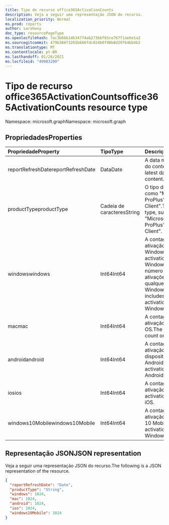 ```yaml
---
title: Tipo de recurso office365ActivationCounts
description: Veja a seguir uma representação JSON do recurso.
localization_priority: Normal
ms.prod: reports
author: sarahwxy
doc_type: resourcePageType
ms.openlocfilehash: 7ac3b6bb14b347f4ab273bbf65ce767f1ae6e1a2
ms.sourcegitcommit: 479b366f3265b666fdc024b0f90b8d29764bb4b2
ms.translationtype: MT
ms.contentlocale: pt-BR
ms.lasthandoff: 01/26/2021
ms.locfileid: "49983200"
---
```

# <a name="office365activationcounts-resource-type"></a><span data-ttu-id="d649a-103">Tipo de recurso office365ActivationCounts</span><span class="sxs-lookup"><span data-stu-id="d649a-103">office365ActivationCounts resource type</span></span>

<span data-ttu-id="d649a-104">Namespace: microsoft.graph</span><span class="sxs-lookup"><span data-stu-id="d649a-104">Namespace: microsoft.graph</span></span>

## <a name="properties"></a><span data-ttu-id="d649a-105">Propriedades</span><span class="sxs-lookup"><span data-stu-id="d649a-105">Properties</span></span>

| <span data-ttu-id="d649a-106">Propriedade</span><span class="sxs-lookup"><span data-stu-id="d649a-106">Property</span></span>          | <span data-ttu-id="d649a-107">Tipo</span><span class="sxs-lookup"><span data-stu-id="d649a-107">Type</span></span>   | <span data-ttu-id="d649a-108">Descrição</span><span class="sxs-lookup"><span data-stu-id="d649a-108">Description</span></span>                              |
| :---------------- | :----- | ---------------------------------------- |
| <span data-ttu-id="d649a-109">reportRefreshDate</span><span class="sxs-lookup"><span data-stu-id="d649a-109">reportRefreshDate</span></span> | <span data-ttu-id="d649a-110">Data</span><span class="sxs-lookup"><span data-stu-id="d649a-110">Date</span></span>   | <span data-ttu-id="d649a-111">A data mais recente do conteúdo.</span><span class="sxs-lookup"><span data-stu-id="d649a-111">The latest date of the content.</span></span>          |
| <span data-ttu-id="d649a-112">productType</span><span class="sxs-lookup"><span data-stu-id="d649a-112">productType</span></span>       | <span data-ttu-id="d649a-113">Cadeia de caracteres</span><span class="sxs-lookup"><span data-stu-id="d649a-113">String</span></span> | <span data-ttu-id="d649a-114">O tipo de produto, como "Microsoft 365 ProPlus" ou "Project Client".</span><span class="sxs-lookup"><span data-stu-id="d649a-114">The product type, such as "Microsoft 365 ProPlus" or "Project Client".</span></span> |
| <span data-ttu-id="d649a-115">windows</span><span class="sxs-lookup"><span data-stu-id="d649a-115">windows</span></span>           | <span data-ttu-id="d649a-116">Int64</span><span class="sxs-lookup"><span data-stu-id="d649a-116">Int64</span></span>  | <span data-ttu-id="d649a-117">A contagem de ativação no Windows.</span><span class="sxs-lookup"><span data-stu-id="d649a-117">The activation count on Windows.</span></span> <span data-ttu-id="d649a-118">Esse número inclui todas as ativações em qualquer computador Windows.</span><span class="sxs-lookup"><span data-stu-id="d649a-118">This number includes every activation on any Windows computer.</span></span> |
| <span data-ttu-id="d649a-119">mac</span><span class="sxs-lookup"><span data-stu-id="d649a-119">mac</span></span>               | <span data-ttu-id="d649a-120">Int64</span><span class="sxs-lookup"><span data-stu-id="d649a-120">Int64</span></span>  | <span data-ttu-id="d649a-121">A contagem de ativação no Mac OS.</span><span class="sxs-lookup"><span data-stu-id="d649a-121">The activation count on Mac OS.</span></span>          |
| <span data-ttu-id="d649a-122">android</span><span class="sxs-lookup"><span data-stu-id="d649a-122">android</span></span>           | <span data-ttu-id="d649a-123">Int64</span><span class="sxs-lookup"><span data-stu-id="d649a-123">Int64</span></span>  | <span data-ttu-id="d649a-124">A contagem de ativação em um dispositivo Android.</span><span class="sxs-lookup"><span data-stu-id="d649a-124">The activation count on an Android device.</span></span>  |
| <span data-ttu-id="d649a-125">ios</span><span class="sxs-lookup"><span data-stu-id="d649a-125">ios</span></span>               | <span data-ttu-id="d649a-126">Int64</span><span class="sxs-lookup"><span data-stu-id="d649a-126">Int64</span></span>  | <span data-ttu-id="d649a-127">A contagem de ativação no iOS.</span><span class="sxs-lookup"><span data-stu-id="d649a-127">The activation count on iOS.</span></span>             |
| <span data-ttu-id="d649a-128">windows10Mobile</span><span class="sxs-lookup"><span data-stu-id="d649a-128">windows10Mobile</span></span>   | <span data-ttu-id="d649a-129">Int64</span><span class="sxs-lookup"><span data-stu-id="d649a-129">Int64</span></span>  | <span data-ttu-id="d649a-130">A contagem de ativação no Windows 10 Mobile.</span><span class="sxs-lookup"><span data-stu-id="d649a-130">The activation count on Windows 10 mobile.</span></span> |

## <a name="json-representation"></a><span data-ttu-id="d649a-131">Representação JSON</span><span class="sxs-lookup"><span data-stu-id="d649a-131">JSON representation</span></span>

<span data-ttu-id="d649a-132">Veja a seguir uma representação JSON do recurso.</span><span class="sxs-lookup"><span data-stu-id="d649a-132">The following is a JSON representation of the resource.</span></span>

<!-- {
  "blockType": "resource",
  "@odata.type": "microsoft.graph.office365ActivationCounts"
} -->

```json
{
  "reportRefreshDate": "Date", 
  "productType": "String", 
  "windows": 1024, 
  "mac": 1024, 
  "android": 1024, 
  "ios": 1024, 
  "windows10Mobile": 1024
}
```


